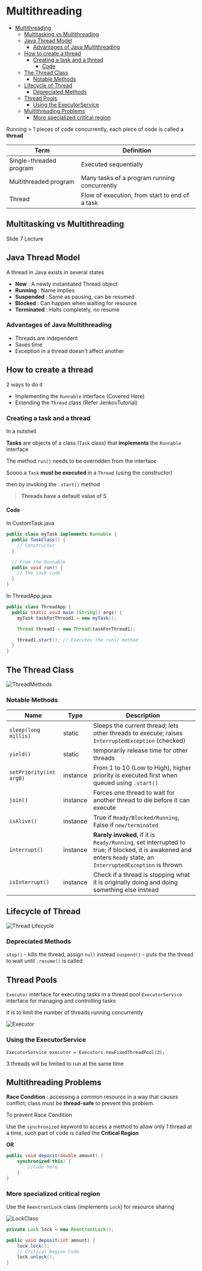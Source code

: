 # Multithreading

- [Multithreading](#multithreading)
  - [Multitasking vs Multithreading](#multitasking-vs-multithreading)
  - [Java Thread Model](#java-thread-model)
    - [Advantages of Java Multithreading](#advantages-of-java-multithreading)
  - [How to create a thread](#how-to-create-a-thread)
    - [Creating a task and a thread](#creating-a-task-and-a-thread)
      - [Code](#code)
  - [The Thread Class](#the-thread-class)
    - [Notable Methods](#notable-methods)
  - [Lifecycle of Thread](#lifecycle-of-thread)
    - [Depreciated Methods](#depreciated-methods)
  - [Thread Pools](#thread-pools)
    - [Using the ExecutorService](#using-the-executorservice)
  - [Multithreading Problems](#multithreading-problems)
    - [More specialized critical region](#more-specialized-critical-region)

Running > 1 pieces of code concurrently, each piece of code is called a **thread**

| Term                    | Definition                                     |
| ----------------------- | ---------------------------------------------- |
| Single-threaded program | Executed sequentially                          |
| Multithreaded program   | Many tasks of a program running concurrently   |
| Thread                  | Flow of execution, from start to end of a task |

## Multitasking vs Multithreading

Slide 7 Lecture

## Java Thread Model

A thread in Java exists in several states

- **New** : A newly instantiated Thread object
- **Running** : Name implies
- **Suspended** : Same as pausing, can be resumed
- **Blocked** : Can happen when waiting for resource
- **Terminated** : Halts completely, no resume

### Advantages of Java Multithreading

- Threads are independent
- Saves time
- Exception in a thread doesn't affect another

## How to create a thread

2 ways to do it

- Implementing the `Runnable` interface (Covered Here)
- Extending the `Thread` class (Refer JenkovTutorial)

### Creating a task and a thread

In a nutshell

**Tasks** are objects of a class (`Task` class) that **implements** the `Runnable` interface

The method `run()` needs to be overridden from the interface

Soooo a `Task` **must be executed** in a `Thread` (using the constructor)

then by invoking the `.start()` method

> **Threads have a default value of 5**

#### Code

In CustomTask.java

```java
public class myTask implements Runnable {
  public TaskClass() {
    // Constructor
  }

  // From the Runnable
  public void run() {
    // The task code
  }
}
```

In ThreadApp.java

```java
public class ThreadApp {
  public static void main (String[] args) {
    myTask taskForThread1 = new myTask();

    Thread thread1 = new Thread(taskForThread1);

    thread1.start(); // Executes the run() method
  }
}
```

## The Thread Class

![ThreadMethods](Image/Thread%20Class.jpg)

### Notable Methods

| Name                    | Type     | Description                                                                                                                                                     |
| ----------------------- | -------- | --------------------------------------------------------------------------------------------------------------------------------------------------------------- |
| `sleep(long millis)`    | static   | Sleeps the current thread; lets other threads to execute; raises `InterruptedException` (checked)                                                               |
| `yield()`               | static   | temporarily release time for other threads                                                                                                                      |
| `setPriority(int arg0)` | instance | From 1 to 10 (Low to High), higher priority is executed first when queued using `.start()`                                                                      |
| `join()`                | instance | Forces one thread to wait for another thread to die before it can execute                                                                                       |
| `isAlive()`             | instance | True if `Ready/Blocked/Running`, False if `new/terminated`                                                                                                      |
| `interrupt()`           | instance | **Rarely invoked**, if it is `Ready/Running`, set interrupted to true; if blocked, it is awakened and enters `Ready` state, an `InterruptedException` is thrown |
|`isInterrupt()`|instance| Check if a thread is stopping what it is originally doing and doing something else instead

## Lifecycle of Thread

![Thread Lifecycle](Image/ThreadCycle.jpg)

### Depreciated Methods

`stop()` - kills the thread, assign `null` instead
`suspend()` - puts the the thread to wait until `.resume()` is called

## Thread Pools

`Executor` interface for executing tasks in a thread pool
`ExecutorService` interface for managing and controlling tasks

It is to limit the number of threads running concurrently

![Executor](Image/Executor.jpg)

### Using the ExecutorService

`ExecutorService executor = Executors.newFixedThreadPool(3);`

3 threads will be limited to run at the same time

## Multithreading Problems

**Race Condition** : accessing a common resource in a way that causes conflict; class must be **thread-safe** to prevent this problem.

To prevent Race Condition

Use the `synchronized` keyword to access a method to allow only 1 thread at a time, such part of code is called the **Critical Region**

**OR**

```java
public void deposit(double amount) {
    synchronized(this) {
        //code here
    }
}
```

### More specialized critical region

Use the `ReentrantLock` class (implements `Lock`) for resource sharing

![LockClass](Image/Lock.jpg)

```java
private Lock lock = new ReentrantLock();

public void deposit(int amount) {
    lock.lock();
    // Critical Region Code
    lock.unlock();
}
```
